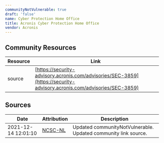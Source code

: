 ```yaml
---
communityNotVulnerable: true
draft: 'false'
name: Cyber Protection Home Office
title: Acronis Cyber Protection Home Office
vendor: Acronis
---
```



## Community Resources
| Resource | Link |
| --- | --- |
| source | [https://security-advisory.acronis.com/advisories/SEC-3859](https://security-advisory.acronis.com/advisories/SEC-3859) |


## Sources
| Date | Attribution | Description |
| --- | --- | --- |
| 2021-12-14 12:01:10 | [NCSC-NL](https://github.com/NCSC-NL/log4shell/blob/main/software/README.md) | Updated communityNotVulnerable. Updated community link source.  |
